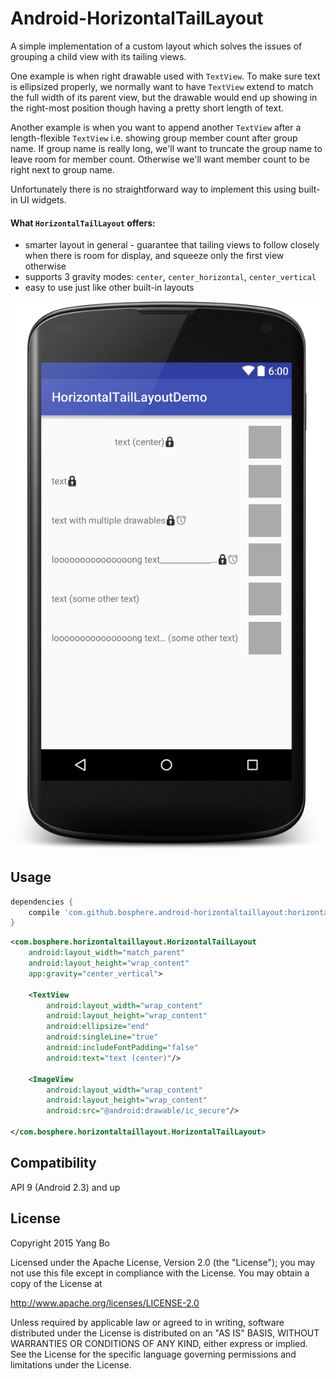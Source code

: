 Android-HorizontalTailLayout
============================

A simple implementation of a custom layout which solves the issues of grouping a child view with its tailing views. 

One example is when right drawable used with `TextView`. To make sure text is ellipsized properly, we normally want to have `TextView` extend to match the full width of its parent view, but the drawable would end up showing in the right-most position though having a pretty short length of text. 

Another example is when you want to append another `TextView` after a length-flexible `TextView` i.e. showing group member count after group name. If group name is really long, we'll want to truncate the group name to leave room for member count. Otherwise we'll want member count to be right next to group name.

Unfortunately there is no straightforward way to implement this using built-in UI widgets.

#### What `HorizontalTailLayout` offers:
* smarter layout in general - guarantee that tailing views to follow closely when there is room for display, and squeeze only the first view otherwise
* supports 3 gravity modes: `center`, `center_horizontal`, `center_vertical`
* easy to use just like other built-in layouts

<img src="./arts/demo.png" width="500">

Usage
-----
```gradle
dependencies {
    compile 'com.github.bosphere.android-horizontaltaillayout:horizontaltaillayout:1.1.1'
}
```

```xml
<com.bosphere.horizontaltaillayout.HorizontalTailLayout
    android:layout_width="match_parent"
    android:layout_height="wrap_content"
    app:gravity="center_vertical">

    <TextView
        android:layout_width="wrap_content"
        android:layout_height="wrap_content"
        android:ellipsize="end"
        android:singleLine="true"
        android:includeFontPadding="false"
        android:text="text (center)"/>

    <ImageView
        android:layout_width="wrap_content"
        android:layout_height="wrap_content"
        android:src="@android:drawable/ic_secure"/>

</com.bosphere.horizontaltaillayout.HorizontalTailLayout>
```

Compatibility
-------------

API 9 (Android 2.3) and up

License
-------

Copyright 2015 Yang Bo

Licensed under the Apache License, Version 2.0 (the "License");
you may not use this file except in compliance with the License.
You may obtain a copy of the License at

   http://www.apache.org/licenses/LICENSE-2.0

Unless required by applicable law or agreed to in writing, software
distributed under the License is distributed on an "AS IS" BASIS,
WITHOUT WARRANTIES OR CONDITIONS OF ANY KIND, either express or implied.
See the License for the specific language governing permissions and
limitations under the License.
